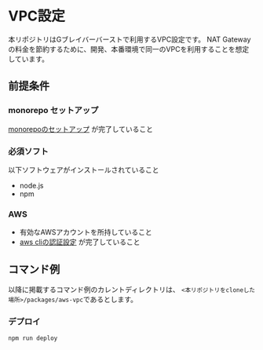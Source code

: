 # VPC設定

本リポジトリはGブレイバーバーストで利用するVPC設定です。
NAT Gatewayの料金を節約するために、開発、本番環境で同一のVPCを利用することを想定しています。

## 前提条件
### monorepo セットアップ
[monorepoのセットアップ](../../Readme.md) が完了していること

### 必須ソフト
以下ソフトウェアがインストールされていること
* node.js
* npm

### AWS
* 有効なAWSアカウントを所持していること
* [aws cliの認証設定](https://docs.aws.amazon.com/ja_jp/cli/latest/userguide/cli-configure-files.html) が完了していること

## コマンド例
以降に掲載するコマンド例のカレントディレクトリは、
```<本リポジトリをcloneした場所>/packages/aws-vpc```であるとします。

### デプロイ
```shell
npm run deploy
```